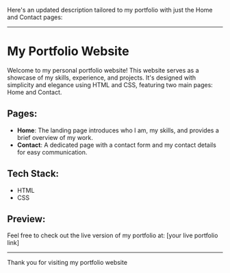 Here's an updated description tailored to my portfolio with just the Home and Contact pages:

---

# My Portfolio Website

Welcome to my personal portfolio website! This website serves as a showcase of my skills, experience, and projects. It's designed with simplicity and elegance using HTML and CSS, featuring two main pages: Home and Contact.

## Pages:
- **Home**: The landing page introduces who I am, my skills, and provides a brief overview of my work.
- **Contact**: A dedicated page with a contact form and my contact details for easy communication.


## Tech Stack:
- HTML
- CSS

## Preview:
Feel free to check out the live version of my portfolio at: [your live portfolio link]

---

Thank you for visiting my portfolio website

